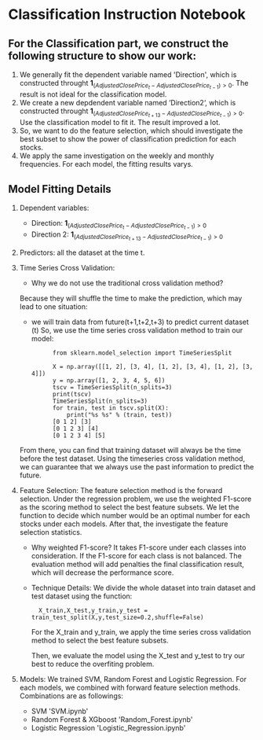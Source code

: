 # Classification Instruction Notebook

## For the Classification part, we construct the following structure to show our work:
1. We generally fit the dependent variable named 'Direction', which is constructed throught $\textbf{1}_{(AdjustedClosePrice_{t} - AdjustedClosePrice_{t-1}) > 0}$. The result is not ideal for the classification model.
2. We create a new depdendent variable named ’Direction2‘, which is constructed throught $\textbf{1}_{(AdjustedClosePrice_{t+13} - AdjustedClosePrice_{t-1}) > 0}$. Use the classification model to fit it. The result improved a lot.
3. So, we want to do the feature selection, which should investigate the best subset to show the power of classification prediction for each stocks.
4. We apply the same investigation on the weekly and monthly frequencies. For each model, the fitting results varys. 


## Model Fitting Details
1. Dependent variables: 
    - Direction: $\textbf{1}_{(AdjustedClosePrice_{t} - AdjustedClosePrice_{t-1}) > 0}$
    - Direction 2: $\textbf{1}_{(AdjustedClosePrice_{t+13} - AdjustedClosePrice_{t-1}) > 0}$

2. Predictors: all the dataset at the time t.

3. Time Series Cross Validation:
    - Why we do not use the traditional cross validation method? 
    
    Because they will shuffle the time to make the prediction, which may lead to one situation:
    
    - we will train data from future(t+1,t+2,t+3) to predict current dataset (t)
    So, we use the time series cross validation method to train our model:

                from sklearn.model_selection import TimeSeriesSplit

                X = np.array([[1, 2], [3, 4], [1, 2], [3, 4], [1, 2], [3, 4]])
                y = np.array([1, 2, 3, 4, 5, 6])
                tscv = TimeSeriesSplit(n_splits=3)
                print(tscv)  
                TimeSeriesSplit(n_splits=3)
                for train, test in tscv.split(X):
                    print("%s %s" % (train, test))
                [0 1 2] [3]
                [0 1 2 3] [4]
                [0 1 2 3 4] [5]
    
    From there, you can find that training dataset will always be the time before the test dataset. Using the timeseries cross validation method, we can guarantee that we always use the past information to predict the future.


4. Feature Selection:
    The feature selection method is the forward selection. Under the regression problem, we use the weighted F1-score as the scoring method to select the best feature subsets. We let the function to decide which number would be an optimal number for each stocks under each models. After that, the investigate the feature selection statistics.
    - Why weighted F1-score? It takes F1-score under each classes into consideration. If the F1-score for each class is not balanced. The evaluation method will add penalties the final classification result, which will decrease the performance score. 

    - Technique Details:
    We divide the whole dataset into train dataset and test dataset using the function:

            X_train,X_test,y_train,y_test = train_test_split(X,y,test_size=0.2,shuffle=False)
    
        For the X_train and y_train, we apply the time series cross validation method to select the best feature subsets. 
        
        Then, we evaluate the model using the X_test and y_test to try our best to reduce the overfiting problem.



5. Models:
    We trained SVM, Random Forest and Logistic Regression. For each models, we combined with forward feature selection methods. Combinations are as followings:
    - SVM 'SVM.ipynb'
    - Random Forest & XGboost 'Random_Forest.ipynb'
    - Logistic Regression 'Logistic_Regression.ipynb'

